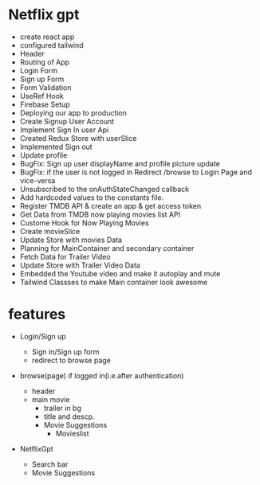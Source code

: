 # Netflix gpt

- create react app
- configured tailwind
- Header
- Routing of App
- Login Form
- Sign up Form
- Form Validation
- UseRef Hook
- Firebase Setup
- Deploying our app to production
- Create Signup User Account
- Implement Sign In user Api
- Created Redux Store with userSlice
- Implemented Sign out
- Update profile
- BugFix: Sign up user displayName and profile picture update
- BugFix: if the user is not logged in Redirect /browse to Login Page and vice-versa
- Unsubscribed to the onAuthStateChanged callback
- Add hardcoded values to the constants file.
- Register TMDB API & create an app & get access token
- Get Data from TMDB now playing movies list API
- Custome Hook for Now Playing Movies
- Create movieSlice
- Update Store with movies Data
- Planning for MainContainer and secondary container
- Fetch Data for Trailer Video
- Update Store with Trailer Video Data
- Embedded the Youtube video and make it autoplay and mute
- Tailwind Classses to make Main container look awesome







# features

- Login/Sign up
    - Sign in/Sign up form
    - redirect to browse page

- browse(page) if logged in(i.e.after authentication)
   - header
   - main movie
       - trailer in bg
       - title and descp.
       - Movie Suggestions
            - Movieslist

- NetflixGpt
     - Search bar
     - Movie Suggestions
